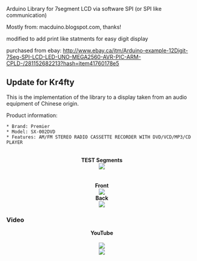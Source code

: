 Arduino Library for 7segment LCD via software SPI (or SPI like communication)

Mostly from: macduino.blogspot.com, thanks!

modified to add print like statments for easy digit display

purchased from ebay: http://www.ebay.ca/itm/Arduino-example-12Digit-7Seg-SPI-LCD-LED-UNO-MEGA2560-AVR-PIC-ARM-CPLD-/281152682213?hash=item41760178e5 

## Update for Kr4fty

This is the implementation of the library to a display taken from an audio equipment of Chinese origin.

Product information:

    * Brand: Premier
    * Model: SX-002DVD
    * Features: AM/FM STEREO RADIO CASSETTE RECORDER WITH DVD/VCD/MP3/CD PLAYER


<p align="center">
  <br>
  <b>TEST Segments</b><br>
  <img src="https://github.com/kr4fty/HT1621/blob/master/hardware/testSegments.gif">
  <br> 
  <br><br>
  <b>Front</b><br>
  <img src="https://github.com/kr4fty/HT1621/blob/master/hardware/front.jpg">
  <br>
  <b>Back</b><br>
  <img src="https://github.com/kr4fty/HT1621/blob/master/hardware/back.jpg">
  <br>
</p>


### Video

<p align="center">
  <b>YouTube</b><br><br>
  <a href="https://www.youtube.com/watch?v=lywbADiDbpE">
  <img src="https://img.youtube.com/vi/lywbADiDbpE/0.jpg">
  </a>
  <br>
  <a href="https://www.youtube.com/watch?v=gAYrgrl24hk">
  <img src="https://img.youtube.com/vi/gAYrgrl24hk/0.jpg">
  </a>
</p>
